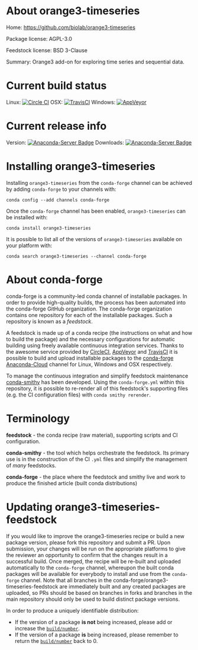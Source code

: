 About orange3-timeseries
========================

Home: https://github.com/biolab/orange3-timeseries

Package license: AGPL-3.0

Feedstock license: BSD 3-Clause

Summary: Orange3 add-on for exploring time series and sequential data.



Current build status
====================

Linux: [![Circle CI](https://circleci.com/gh/conda-forge/orange3-timeseries-feedstock.svg?style=shield)](https://circleci.com/gh/conda-forge/orange3-timeseries-feedstock)
OSX: [![TravisCI](https://travis-ci.org/conda-forge/orange3-timeseries-feedstock.svg?branch=master)](https://travis-ci.org/conda-forge/orange3-timeseries-feedstock)
Windows: [![AppVeyor](https://ci.appveyor.com/api/projects/status/github/conda-forge/orange3-timeseries-feedstock?svg=True)](https://ci.appveyor.com/project/conda-forge/orange3-timeseries-feedstock/branch/master)

Current release info
====================
Version: [![Anaconda-Server Badge](https://anaconda.org/conda-forge/orange3-timeseries/badges/version.svg)](https://anaconda.org/conda-forge/orange3-timeseries)
Downloads: [![Anaconda-Server Badge](https://anaconda.org/conda-forge/orange3-timeseries/badges/downloads.svg)](https://anaconda.org/conda-forge/orange3-timeseries)

Installing orange3-timeseries
=============================

Installing `orange3-timeseries` from the `conda-forge` channel can be achieved by adding `conda-forge` to your channels with:

```
conda config --add channels conda-forge
```

Once the `conda-forge` channel has been enabled, `orange3-timeseries` can be installed with:

```
conda install orange3-timeseries
```

It is possible to list all of the versions of `orange3-timeseries` available on your platform with:

```
conda search orange3-timeseries --channel conda-forge
```


About conda-forge
=================

conda-forge is a community-led conda channel of installable packages.
In order to provide high-quality builds, the process has been automated into the
conda-forge GitHub organization. The conda-forge organization contains one repository
for each of the installable packages. Such a repository is known as a *feedstock*.

A feedstock is made up of a conda recipe (the instructions on what and how to build
the package) and the necessary configurations for automatic building using freely
available continuous integration services. Thanks to the awesome service provided by
[CircleCI](https://circleci.com/), [AppVeyor](http://www.appveyor.com/)
and [TravisCI](https://travis-ci.org/) it is possible to build and upload installable
packages to the [conda-forge](https://anaconda.org/conda-forge)
[Anaconda-Cloud](http://docs.anaconda.org/) channel for Linux, Windows and OSX respectively.

To manage the continuous integration and simplify feedstock maintenance
[conda-smithy](http://github.com/conda-forge/conda-smithy) has been developed.
Using the ``conda-forge.yml`` within this repository, it is possible to re-render all of
this feedstock's supporting files (e.g. the CI configuration files) with ``conda smithy rerender``.


Terminology
===========

**feedstock** - the conda recipe (raw material), supporting scripts and CI configuration.

**conda-smithy** - the tool which helps orchestrate the feedstock.
                   Its primary use is in the construction of the CI ``.yml`` files
                   and simplify the management of *many* feedstocks.

**conda-forge** - the place where the feedstock and smithy live and work to
                  produce the finished article (built conda distributions)


Updating orange3-timeseries-feedstock
=====================================

If you would like to improve the orange3-timeseries recipe or build a new
package version, please fork this repository and submit a PR. Upon submission,
your changes will be run on the appropriate platforms to give the reviewer an
opportunity to confirm that the changes result in a successful build. Once
merged, the recipe will be re-built and uploaded automatically to the
`conda-forge` channel, whereupon the built conda packages will be available for
everybody to install and use from the `conda-forge` channel.
Note that all branches in the conda-forge/orange3-timeseries-feedstock are
immediately built and any created packages are uploaded, so PRs should be based
on branches in forks and branches in the main repository should only be used to
build distinct package versions.

In order to produce a uniquely identifiable distribution:
 * If the version of a package **is not** being increased, please add or increase
   the [``build/number``](http://conda.pydata.org/docs/building/meta-yaml.html#build-number-and-string).
 * If the version of a package **is** being increased, please remember to return
   the [``build/number``](http://conda.pydata.org/docs/building/meta-yaml.html#build-number-and-string)
   back to 0.
